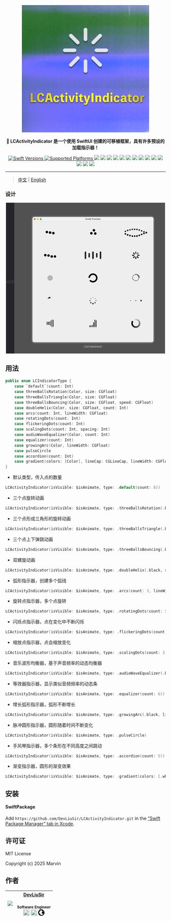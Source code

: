 <p align="center">
<img src="./Design/Icon.png" width=400>

<p align="center"> <b> LCActivityIndi​​cator 是一个使用 SwiftUI 创建的可移植框架，具有许多预设的加载指示器！</b></p>


<p align="center">
  <a href="https://swiftpackageindex.com/DevLiuSir/LCActivityIndicator">
        <img src="https://img.shields.io/endpoint?url=https://swiftpackageindex.com/api/packages/DevLiuSir/LCActivityIndicator/badge?type=swift-versions" alt="Swift Versions">
    </a>
    <a href="https://swiftpackageindex.com/DevLiuSir/LCActivityIndicator">
        <img src="https://img.shields.io/endpoint?url=https://swiftpackageindex.com/api/packages/DevLiuSir/LCActivityIndicator/badge?type=platforms" alt="Supported Platforms">
    </a>
    
<img src="https://badgen.net/badge/icon/apple?icon=apple&label">
<img src="https://img.shields.io/badge/language-swift-orange.svg">
<img src="https://img.shields.io/badge/macOS-13-blue.svg">
<img src="https://img.shields.io/badge/build-passing-brightgreen">
<img src="https://img.shields.io/github/languages/top/DevLiuSir/LCActivityIndicator?color=blueviolet">
<img src="https://img.shields.io/github/license/DevLiuSir/LCActivityIndicator.svg">
<img src="https://img.shields.io/github/languages/code-size/DevLiuSir/LCActivityIndicator?color=ff69b4&label=codeSize">
<img src="https://img.shields.io/github/repo-size/DevLiuSir/LCActivityIndicator">
<img src="https://img.shields.io/github/last-commit/DevLiuSir/LCActivityIndicator">
<img src="https://img.shields.io/github/commit-activity/m/DevLiuSir/LCActivityIndicator">
<img src="https://img.shields.io/github/stars/DevLiuSir/LCActivityIndicator.svg?style=social&label=Star">
<img src="https://img.shields.io/github/forks/DevLiuSir/LCActivityIndicator?style=social">
<img src="https://img.shields.io/github/watchers/DevLiuSir/LCActivityIndicator?style=social">
<a href="https://twitter.com/LiuChuan_"><img src="https://img.shields.io/twitter/follow/LiuChuan_.svg?style=social"></a>
</p>

---


> [中文](README_CN.md) | [English](README.md)

### 设计
<p align="center">
<img align="center" src="Design/Preview.gif" width=500>
</p>



## 用法

```swift
public enum LCIndicatorType {
    case `default`(count: Int)
    case threeBallsRotation(Color, size: CGFloat)
    case threeBallsTriangle(Color, size: CGFloat)
    case threeBallsBouncing(Color, size: CGFloat, speed: CGFloat)
    case doubleHelix(Color, size: CGFloat, count: Int)
    case arcs(count: Int, lineWidth: CGFloat)
    case rotatingDots(count: Int)
    case flickeringDots(count: Int)
    case scalingDots(count: Int, spacing: Int)
    case audioWaveEqualizer(Color, count: Int)
    case equalizer(count: Int)
    case growingArc(Color, lineWidth: CGFloat)
    case pulseCircle
    case accordion(count: Int)
    case gradient(colors: [Color], lineCap: CGLineCap, lineWidth: CGFloat)
}
```




- 默认类型，传入点的数量

```swift
LCActivityIndicator(isVisible: $isAnimate, type: .default(count: 8))
```


- 三个点旋转动画

```swift
LCActivityIndicator(isVisible: $isAnimate, type: .threeBallsRotation(.black, size: 50))
```


- 三个点形成三角形的旋转动画

```swift
LCActivityIndicator(isVisible: $isAnimate, type: .threeBallsTriangle(.black, size: 50))
```

- 三个点上下弹跳动画

```swift
LCActivityIndicator(isVisible: $isAnimate, type: .threeBallsBouncing(.black, size: 50, speed: 0.5))
```


- 双螺旋动画

```swift
LCActivityIndicator(isVisible: $isAnimate, type: .doubleHelix(.black, size: 150, count: 10))
```


- 弧形指示器，创建多个弧线

```swift
LCActivityIndicator(isVisible: $isAnimate, type: .arcs(count: 3, lineWidth: 2))
```

- 旋转点指示器，多个点旋转

```swift
LCActivityIndicator(isVisible: $isAnimate, type: .rotatingDots(count: 5))
```


- 闪烁点指示器，点在变化中不断闪烁

```swift
LCActivityIndicator(isVisible: $isAnimate, type: .flickeringDots(count: 8))
```

- 缩放点指示器，点会缩放变化

```swift
LCActivityIndicator(isVisible: $isAnimate, type: .scalingDots(count: 3, spacing: 2))
```

- 音乐波形均衡器，基于声音频率的动态均衡器

```swift
LCActivityIndicator(isVisible: $isAnimate, type: .audioWaveEqualizer(.black, count: 6))
```

- 等效器指示器，显示类似音频频率的动态条

```swift
LCActivityIndicator(isVisible: $isAnimate, type: .equalizer(count: 6))
```

- 增长弧形指示器，弧形不断增长

```swift
LCActivityIndicator(isVisible: $isAnimate, type: .growingArc(.black, lineWidth: 10))
```

- 脉冲圆形指示器，圆形随着时间不断变化

```swift
LCActivityIndicator(isVisible: $isAnimate, type: .pulseCircle)
```


- 手风琴指示器，多个条形在不同高度之间跳动

```swift
LCActivityIndicator(isVisible: $isAnimate, type: .accordion(count: 5))
```


- 渐变指示器，圆形的渐变效果

```swift
LCActivityIndicator(isVisible: $isAnimate, type: .gradient(colors: [.white, .black], lineCap: .round, lineWidth: 10))
```


## 安装

#### SwiftPackage

Add `https://github.com/DevLiuSir/LCActivityIndicator.git` in the [“Swift Package Manager” tab in Xcode](https://developer.apple.com/documentation/xcode/adding_package_dependencies_to_your_app).


## 许可证

MIT License

Copyright (c) 2025 Marvin


## 作者

| [<img src="https://avatars2.githubusercontent.com/u/11488337?s=460&v=4" width="120px;"/>](https://github.com/DevLiuSir)  |  [DevLiuSir](https://github.com/DevLiuSir)<br/><br/><sub>Software Engineer</sub><br/> [<img align="center" src="https://cdn.jsdelivr.net/npm/simple-icons@3.0.1/icons/twitter.svg" height="20" width="20"/>][1] [<img align="center" src="https://cdn.jsdelivr.net/npm/simple-icons@3.0.1/icons/github.svg" height="20" width="20"/>][2] [<img align="center" src="https://raw.githubusercontent.com/iconic/open-iconic/master/svg/globe.svg" height="20" width="20"/>][3]|
| :------------: | :------------: |

[1]: https://twitter.com/LiuChuan_
[2]: https://github.com/DevLiuSir
[3]: https://devliusir.com/

